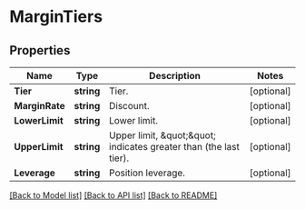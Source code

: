 # MarginTiers

## Properties

Name | Type | Description | Notes
------------ | ------------- | ------------- | -------------
**Tier** | **string** | Tier. | [optional] 
**MarginRate** | **string** | Discount. | [optional] 
**LowerLimit** | **string** | Lower limit. | [optional] 
**UpperLimit** | **string** | Upper limit, \&quot;\&quot; indicates greater than (the last tier). | [optional] 
**Leverage** | **string** | Position leverage. | [optional] 

[[Back to Model list]](../README.md#documentation-for-models) [[Back to API list]](../README.md#documentation-for-api-endpoints) [[Back to README]](../README.md)


